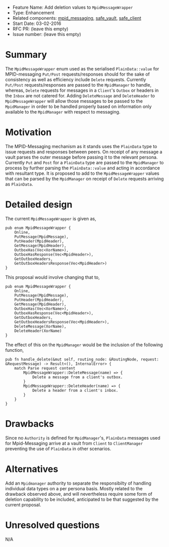- Feature Name: Add deletion values to `MpidMessageWrapper`
- Type: Enhancement
- Related components: [mpid_messaging](https://github.com/maidsafe/mpid_messaging), [safe_vault](https://github.com/maidsafe/safe_vault), [safe_client](https://github.com/maidsafe/safe_client)
- Start Date: 03-02-2016
- RFC PR: (leave this empty)
- Issue number: (leave this empty)

# Summary

The `MpidMessageWrapper` enum used as the serialised `PlainData::value` for MPID-messaging `Put/Post` requests/responses should for the sake of consistency as well as efficiency include `Delete` requests. Currently `Put/Post` requests/responses are passed to the `MpidManager` to handle, whereas, `Delete` requests for messages in a `Client`'s `Outbox` or headers in the `Inbox` are not catered for. Adding `DeleteMessage` and `DeleteHeader` to `MpidMessageWrapper` will allow those messages to be passed to the `MpidManager` in order to be handled properly based on information only available to the `MpidManager` with respect to messaging.  

# Motivation

The MPID-Messaging mechanism as it stands uses the `PlainData` type to issue requests and responses between peers. On receipt of any message a vault parses the outer message before passing it to the relevant persona. Currently `Put` and `Post` for a `PlainData` type are passed to the `MpidManager` to process by further parsing the `PlainData::value` and acting in accordance with resultant type. It is proposed to add to the `MpidMessageWrapper` values that can be parsed by the `MpidManager` on receipt of `Delete` requests arriving as `PlainData`.

# Detailed design

The current `MpidMessageWrapper` is given as,

```
pub enum MpidMessageWrapper {
    Online,
    PutMessage(MpidMessage),
    PutHeader(MpidHeader),
    GetMessage(MpidHeader),
    OutboxHas(Vec<XorName>),
    OutboxHasResponse(Vec<MpidHeader>),
    GetOutboxHeaders,
    GetOutboxHeadersResponse(Vec<MpidHeader>)
}
```

This proposal would involve changing that to,

```
pub enum MpidMessageWrapper {
    Online,
    PutMessage(MpidMessage),
    PutHeader(MpidHeader),
    GetMessage(MpidHeader),
    OutboxHas(Vec<XorName>),
    OutboxHasResponse(Vec<MpidHeader>),
    GetOutboxHeaders,
    GetOutboxHeadersResponse(Vec<MpidHeader>),
    DeleteMessage(XorName),
    DeleteHeader(XorName)
}
```

The effect of this on the `MpidManager` would be the inclusion of the following function,

```
pub fn handle_delete(&mut self, routing_node: &RoutingNode, request: &RequestMessage) -> Result<(), InternalError> {
    match Parse request content 
        MpidMessageWrapper::DeleteMessage(name) => {
        	Delete a message from a client's outbox.
        }
        MpidMessageWrapper::DeleteHeader(name) => {
            Delete a header from a client's inbox.
       	}
    }
}
```

# Drawbacks

Since no `Authority` is defined for `MpidManager`'s, `PlainData` messages used for Mpid-Messaging arrive at a vault from `Client` to `ClientManager` preventing the use of `PlainData` in other scenarios.

# Alternatives

Add an `Mpidmanager` authority to separate the responsibilty of handling individual data types on a per persona basis. Mostly related to the drawback observed above, and will nevertheless require some form of deletion capability to be included, anticipated to be that suggested by the current proposal. 

# Unresolved questions

N/A
